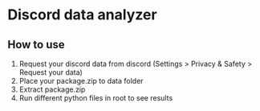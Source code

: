 # Discord data analyzer

## How to use
1) Request your discord data from discord (Settings > Privacy & Safety > Request your data)
 2) Place your package.zip to data folder
 3) Extract package.zip
 4) Run different python files in root to see results
